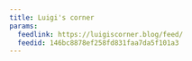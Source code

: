```yaml
---
title: Luigi's corner
params:
  feedlink: https://luigiscorner.blog/feed/
  feedid: 146bc8878ef258fd831faa7da5f101a3
---
```

